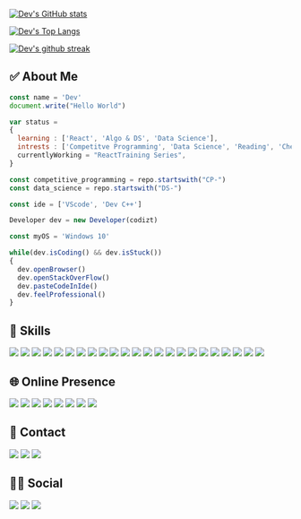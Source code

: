 
[![Dev's GitHub stats](https://github-readme-stats.vercel.app/api?username=codizt&theme=radical&show_icons=true)](https://github.com/codizt)

[![Dev's Top Langs](https://github-readme-stats.vercel.app/api/top-langs/?username=codizt&theme=radical&layout=compact)](https://github.com/codizt)

[![Dev's github streak](https://github-readme-streak-stats.herokuapp.com/?user=codizt&theme=radical)](https://github.com/codizt)

## ✅ About Me
```js
const name = 'Dev'
document.write("Hello World")

var status = 
{ 
  learning : ['React', 'Algo & DS', 'Data Science'],
  intrests : ['Competitve Programming', 'Data Science', 'Reading', 'Chess',  'Netflix and Chill'],
  currentlyWorking = "ReactTraining Series",
}

const competitive_programming = repo.startswith("CP-")
const data_science = repo.startswith("DS-")

const ide = ['VScode', 'Dev C++']

Developer dev = new Developer(codizt)

const myOS = 'Windows 10'

while(dev.isCoding() && dev.isStuck())  
{
  dev.openBrowser()
  dev.openStackOverFlow()
  dev.pasteCodeInIde()
  dev.feelProfessional()
}
```

## 🚀 Skills
![](https://img.shields.io/badge/Python-3776AB?style=for-the-badge&logo=python&logoColor=white)  ![](https://img.shields.io/badge/HTML-239120?style=for-the-badge&logo=html5&logoColor=white) ![](https://img.shields.io/badge/CSS-239120?&style=for-the-badge&logo=css3&logoColor=white) ![](https://img.shields.io/badge/JavaScript-F7DF1E?style=for-the-badge&logo=javascript&logoColor=black) ![](https://img.shields.io/badge/C-00599C?style=for-the-badge&logo=c&logoColor=white)  	![](https://img.shields.io/badge/C%2B%2B-00599C?style=for-the-badge&logo=c%2B%2B&logoColor=white) ![](https://img.shields.io/badge/R-276DC3?style=for-the-badge&logo=r&logoColor=white) ![](https://img.shields.io/badge/Markdown-000000?style=for-the-badge&logo=markdown&logoColor=white)	![](https://img.shields.io/badge/Shell_Script-121011?style=for-the-badge&logo=gnu-bash&logoColor=white) ![](https://img.shields.io/badge/Express.js-404D59?style=for-the-badge)	![](https://img.shields.io/badge/Gatsby-663399?style=for-the-badge&logo=gatsby&logoColor=white) ![](https://img.shields.io/badge/React-20232A?style=for-the-badge&logo=react&logoColor=61DAFB)  	![](https://img.shields.io/badge/React_Native-20232A?style=for-the-badge&logo=react&logoColor=61DAFB) ![](https://img.shields.io/badge/Bootstrap-563D7C?style=for-the-badge&logo=bootstrap&logoColor=white) ![](https://img.shields.io/badge/styled--components-DB7093?style=for-the-badge&logo=styled-components&logoColor=white) ![](https://img.shields.io/badge/Material--UI-0081CB?style=for-the-badge&logo=material-ui&logoColor=white) ![](https://img.shields.io/badge/Redux-593D88?style=for-the-badge&logo=redux&logoColor=white)	![](https://img.shields.io/badge/React_Router-CA4245?style=for-the-badge&logo=react-router&logoColor=white) ![](https://img.shields.io/badge/Django-092E20?style=for-the-badge&logo=django&logoColor=white)	![](https://img.shields.io/badge/MySQL-00000F?style=for-the-badge&logo=mysql&logoColor=white) ![](https://img.shields.io/badge/PostgreSQL-316192?style=for-the-badge&logo=postgresql&logoColor=white)	![](https://img.shields.io/badge/Netlify-00C7B7?style=for-the-badge&logo=netlify&logoColor=white)	![](https://img.shields.io/badge/Heroku-430098?style=for-the-badge&logo=heroku&logoColor=white)

## 🌐 Online Presence
[![](https://img.shields.io/badge/Codeforces-4D7DBB?style=for-the-badge&logo=codeforces&logoColor=white)](https://codeforces.com/profile/codizt) [![](https://img.shields.io/badge/CodeChef-664337?style=for-the-badge&logo=codechef&logoColor=white)](https://www.codechef.com/users/codizt)
[![](https://img.shields.io/badge/-Hackerrank-2EC866?style=for-the-badge&logo=HackerRank&logoColor=white)](https://www.hackerrank.com/thecodizt)
[![](https://img.shields.io/badge/Kaggle-20BEFF?style=for-the-badge&logo=Kaggle&logoColor=white)](https://www.kaggle.com/codizt)
[![](https://img.shields.io/badge/freeCodeCamp-0A0A21?style=for-the-badge&logo=freecodecamp&logoColor=white)](https://www.freecodecamp.org/codizt)
[![](https://img.shields.io/badge/Codepen-000000?style=for-the-badge&logo=codepen&logoColor=white)](https://codepen.io/codizt)
[![](https://img.shields.io/badge/topcoder-ED8700?style=for-the-badge&logo=topcoder&logoColor=white)](https://www.topcoder.com/members/codizt)
[![](https://img.shields.io/badge/Codewars-AB341D?style=for-the-badge&logo=codewars&logoColor=white)](https://www.codewars.com/users/codizt)

## 📱 Contact
[![](https://img.shields.io/badge/WhatsApp-25D366?style=for-the-badge&logo=whatsapp&logoColor=white)](https://wa.link/8c9v5k)
[![](https://img.shields.io/badge/Gmail-D14836?style=for-the-badge&logo=gmail&logoColor=white)](thecodizt@gmail.com)
[![](https://img.shields.io/badge/LinkedIn-0077B5?style=for-the-badge&logo=linkedin&logoColor=white)](https://www.linkedin.com/in/dev-the-codizt/)

## 🙋‍♂️ Social
[![](https://img.shields.io/badge/Instagram-E4405F?style=for-the-badge&logo=instagram&logoColor=white)](https://www.instagram.com/codizt/)
[![](https://img.shields.io/badge/Twitter-1DA1F2?style=for-the-badge&logo=twitter&logoColor=white)](https://twitter.com/codizt1)
[![](https://img.shields.io/badge/Stack_Overflow-FE7A16?style=for-the-badge&logo=stack-overflow&logoColor=white)](https://stackoverflow.com/users/15908972/codizt)
<!---
codizt/codizt is a ✨ special ✨ repository because its `README.md` (this file) appears on your GitHub profile.
You can click the Preview link to take a look at your changes.
--->
